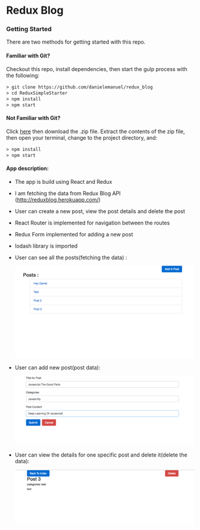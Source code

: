 # Redux Blog

### Getting Started

There are two methods for getting started with this repo.

#### Familiar with Git?
Checkout this repo, install dependencies, then start the gulp process with the following:

```
> git clone https://github.com/danielemanuel/redux_blog
> cd ReduxSimpleStarter
> npm install
> npm start
```

#### Not Familiar with Git?
Click [here](https://github.com/danielemanuel/redux_blog) then download the .zip file.  Extract the contents of the zip file, then open your terminal, change to the project directory, and:

```
> npm install
> npm start
```


#### App description:

- The app is build using React and Redux
- I am fetching the data from Redux Blog API (http://reduxblog.herokuapp.com/)
- User can create a new post, view the post details and delete the post
- React Router is implemented for navigation between the routes
- Redux Form implemented for adding a new post
- lodash library is imported

- User can see all the posts(fetching the data) :

  ![home_page](images/Add_new_post.png)

- User can add new post(post data):

  ![new_post](images/id_post.png)

- User can view the details for one specific post and delete it(delete the data):

  ![id_post](images/view_post.png)
